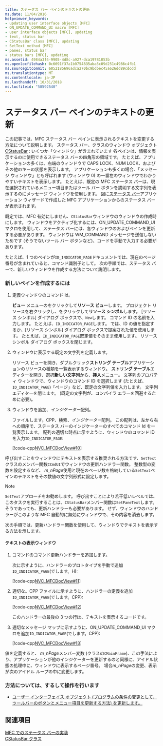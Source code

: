 ```yaml
---
title: ステータス バー ペインのテキストの更新
ms.date: 11/04/2016
helpviewer_keywords:
- updating user interface objects [MFC]
- ON_UPDATE_COMMAND_UI macro [MFC]
- user interface objects [MFC], updating
- text, status bar
- CStatusBar class [MFC], updating
- SetText method [MFC]
- panes, status bar
- status bars [MFC], updating
ms.assetid: 4984a3f4-9905-4d8c-a927-dca19781053b
ms.openlocfilehash: 0c6691f37a1b0754835aba5c09d251c4986c4fb1
ms.sourcegitcommit: 6052185696adca270bc9bdbec45a626dd89cdcdd
ms.translationtype: MT
ms.contentlocale: ja-JP
ms.lasthandoff: 10/31/2018
ms.locfileid: "50592540"
---
```

# <a name="updating-the-text-of-a-status-bar-pane"></a>ステータス バー ペインのテキストの更新

この記事では、MFC ステータス バー ペインに表示されるテキストを変更する方法について説明します。 ステータス バー、クラスのウィンドウ オブジェクト[CStatusBar](../mfc/reference/cstatusbar-class.md) : いくつか「ウィンドウ」が含まれています 各ペインは、情報を表示するのに使用できるステータス バーの四角形の領域です。 たとえば、アプリケーションの多くは、右端のウィンドウで CAPS LOCK、NUM LOCK、およびその他のキーの状態を表示します。 アプリケーションも多くの場合、「メッセージ ウィンドウ」とも呼ばれます (ウィンドウ 0) の一番左のウィンドウでわかりやすいテキストを表示します。 たとえば、既定の MFC ステータス バーは、現在選択されているメニュー項目またはツール バー ボタンを説明する文字列を表示するのにメッセージ ウィンドウを使用します。 図に[ステータス バー](../mfc/status-bar-implementation-in-mfc.md)アプリケーション ウィザードで作成した MFC アプリケーションからのステータス バーが表示されます。

既定では、MFC 有効にしません、`CStatusBar`ウィンドウのウィンドウの作成時にします。 ウィンドウをアクティブ化するには、ON_UPDATE_COMMAND_UI マクロを使用して、ステータス バーには、各ウィンドウのおよびペインを更新する必要があります。 ウィンドウは WM_COMMAND メッセージを送信しないためです (そうでないツール バー ボタンなど)、コードを手動で入力する必要があります。

たとえば、1 つのペインが`ID_INDICATOR_PAGE`ドキュメントでは、現在のページ番号が含まれていると、コマンド識別子として。 次の手順では、ステータス バーで、新しいウィンドウを作成する方法について説明します。

### <a name="to-make-a-new-pane"></a>新しいペインを作成するには

1. 定義ウィンドウのコマンド id。

   **ビュー**  メニューのをクリックして**リソース ビュー**します。 プロジェクト リソースを右クリックし、をクリックして**リソース シンボル**します。 [リソース シンボル] ダイアログ ボックスで、`New`します。 コマンド ID の名前を入力します。 たとえば、`ID_INDICATOR_PAGE`します。 では、ID の値を指定するか、[リソース シンボル] ダイアログ ボックスで提案された値を使用します。 たとえば、`ID_INDICATOR_PAGE`既定値をそのまま使用します。 リソース シンボル ダイアログ ボックスを閉じます。

1. ウィンドウに表示する既定の文字列を定義します。

   リソース ビューを開き、ダブルクリック**ストリング テーブル**アプリケーションのリソースの種類を一覧表示するウィンドウ。 **ストリング テーブル**エディターを開き、選択**新しい文字列**から、**挿入**メニュー。 文字列のプロパティ ウィンドウで、ウィンドウのコマンド ID を選択します (たとえば、 `ID_INDICATOR_PAGE`)「ページ」など、既定の文字列値を入力します。 文字列エディターを閉じます。 (既定の文字列が、コンパイラ エラーを回避するために必要)。

1. ウィンドウを追加、*インジケーター*配列。

   ファイルします。CPP、検索、*インジケーター*配列。 この配列は、左から右への順序で、ステータス バーのインジケーターのすべてのコマンド Id を一覧表示します。 配列の適切な時点に示すように、ウィンドウのコマンド ID を入力`ID_INDICATOR_PAGE`:

   [!code-cpp[NVC_MFCDocView#10](../mfc/codesnippet/cpp/updating-the-text-of-a-status-bar-pane_1.cpp)]

呼び出すことをウィンドウにテキストを表示する推奨される方法です、`SetText`クラスのメンバー関数`CCmdUI`でウィンドウの更新ハンドラー関数。 整数型の変数を設定するなど、 *m_nPage*使用と現在のページ数を格納している`SetText`ペインのテキストをその数値の文字列形式に設定します。

> [!NOTE]
>  `SetText`アプローチをお勧めします。 呼び出すことにより若干低いレベルでは、このタスクを実行することは、`CStatusBar`メンバー関数は`SetPaneText`します。 そうであっても、更新ハンドラーも必要があります。 せず、ウィンドウのハンドラーがこのような MFC 自動的に無効にウィンドウで、その内容を消去します。

次の手順では、更新ハンドラー関数を使用して、ウィンドウでテキストを表示する方法を示します。

#### <a name="to-make-a-pane-display-text"></a>テキストの表示ウィンドウ

1. コマンドのコマンド更新ハンドラーを追加します。

   次に示すように、ハンドラーのプロトタイプを手動で追加`ID_INDICATOR_PAGE`(でします。H):

   [!code-cpp[NVC_MFCDocView#11](../mfc/codesnippet/cpp/updating-the-text-of-a-status-bar-pane_2.h)]

1. 適切な。CPP ファイルに示すように、ハンドラーの定義を追加`ID_INDICATOR_PAGE`(でします。CPP):

   [!code-cpp[NVC_MFCDocView#12](../mfc/codesnippet/cpp/updating-the-text-of-a-status-bar-pane_3.cpp)]

   このハンドラーの最後の 3 つの行は、テキストを表示するコードです。

1. 適切なメッセージ マップに示すように、ON_UPDATE_COMMAND_UI マクロを追加`ID_INDICATOR_PAGE`(でします。CPP):

   [!code-cpp[NVC_MFCDocView#13](../mfc/codesnippet/cpp/updating-the-text-of-a-status-bar-pane_4.cpp)]

値を定義すると、 *m_nPage*メンバー変数 (クラスの`CMainFrame`)、この手法により、アプリケーションが他のインジケーターを更新するのと同様に、アイドル状態の処理中に、ウィンドウに表示するページ番号。 場合*m_nPage*の変更、表示が次のアイドル ループの中に変更します。

### <a name="what-do-you-want-to-know-more-about"></a>方法については、するして操作を行います

- [ユーザー インターフェイス オブジェクト (プログラムの条件の変更として、ツールバーのボタンとメニュー項目を更新する方法) を更新します。](../mfc/how-to-update-user-interface-objects.md)

## <a name="see-also"></a>関連項目

[MFC でのステータス バーの実装](../mfc/status-bar-implementation-in-mfc.md)<br/>
[CStatusBar クラス](../mfc/reference/cstatusbar-class.md)
